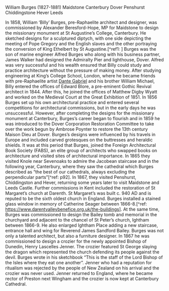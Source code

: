 William Burges (1827-1881)
Maidstone
Canterbury
Dover
Penshurst
Chiddingstone
Hever
Leeds

In 1858, William ‘Billy’ Burges, pre-Raphaelite architect and designer, was commissioned by Alexander Beresford-Hope, MP for Maidstone to design the missionary monument at St Augustine’s College, Canterbury. He sketched designs for a sculptured diptych, with one side depicting the meeting of Pope Gregory and the English slaves and the other portraying the conversion of King Ethelbert by St Augustine.[^ref1: ]
Burges was the son of marine engineer Alfred Burges who along with his business partner, James Walker had designed the Admiralty Pier and lighthouse, Dover. Alfred was very successful and his wealth ensured that Billy could study and practice architecture without the pressure of making money. 
After studying engineering at King’s College School, London, where he became friends with pre-Raphaelite artist [Dante Gabriel](/19c/19c-rossetti-biography) and his brother William Michael, Billy entered the offices of Edward Blore, a pre-eminent Gothic Revival architect in 1844. After this, he joined the offices of Matthew Digby Wyatt and worked on the Medieval Court at the Great Exhibition of 1851.
In 1856 Burges set up his own architectural practice and entered several competitions for architectural commissions, but in the early days he was unsuccessful. However, after completing the designs for the missionary monument at Canterbury, Burges’s career began to flourish and in 1859 he was introduced to the Dover Corporation Restoration Committee to take over the work begun by Ambrose Poynter to restore the 13th century Maison Dieu at Dover. Burges’s designs were influenced by his travels in Europe and included carved grotesques on the buttresses and heraldic shields.
It was at this period that Burges, joined the Foreign Architectural Book Society (FABS), an elite group of architects who swapped books on architecture and visited sites of architectural importance. In 1865 they visited Knole near Sevenoaks to admire the Jacobean staircase and in the following year, Canterbury, where they saw the cathedral which Burges described as “the best of our cathedrals, always excluding the perpendicular parts”[^ref: p92]. In 1867, they visited Penshurst, Chiddingston and Hever, returning some years later to visit Maidstone and Leeds Castle.
Further commissions in Kent included the restoration of St Margaret’s church at Darenth. St Margaret’s was built c. 940 AD and is reputed to be the sixth oldest church in England. Burges installed a stained glass window in memory of Catherine Seager between 1866-8.[^ref: https://www.darentvalleybenefice.org.uk/the-buildings]. At the same time, Burges was commissioned to design the Bailey tomb and memorial in the churchyard and adjacent to the chancel of St Peter’s church, Ightham between 1866-9. He also enlarged Ightham Place adding a new staircase, entrance hall and wing for Reverend James Sandford Bailey.
Burges was not only a talented architect, but also a furniture designer. In 1867 he was commissioned to design a crozier for the newly appointed Bishop of Dunedin, Henry Lascelles Jenner. The crozier featured St George slaying the dragon which represented the church defending its people against the devil. Burges wrote in his sketchbook “This is the staff of the Lord Bishop of the Isles where they eat one another”. Jenner who had a reputation for ritualism was rejected by the people of New Zealand on his arrival and the crozier was never used. Jenner returned to England, where he became rector of Preston next Wingham and the crozier is now kept at Canterbury Cathedral.
